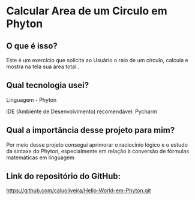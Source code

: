 # Calcular Area de um Circulo em Phyton

## O que é isso?
Este é um exercício  que solicita ao Usuário o raio de um círculo, calcula e mostra na tela sua área total..

## Qual tecnologia usei?
Linguagem - Phyton

IDE (Ambiente de Desenvolvimento) recomendável: Pycharm

## Qual a importância desse projeto para mim?
Por meio desse projeto consegui aprimorar o raciocínio lógico e o estudo da sintaxe do Phyton, especialmente em relação à conversão de fórmulas matemáticas em linguagem 

## Link do repositório do GitHub:
https://github.com/caluoliveira/Hello-World-em-Phyton.git
